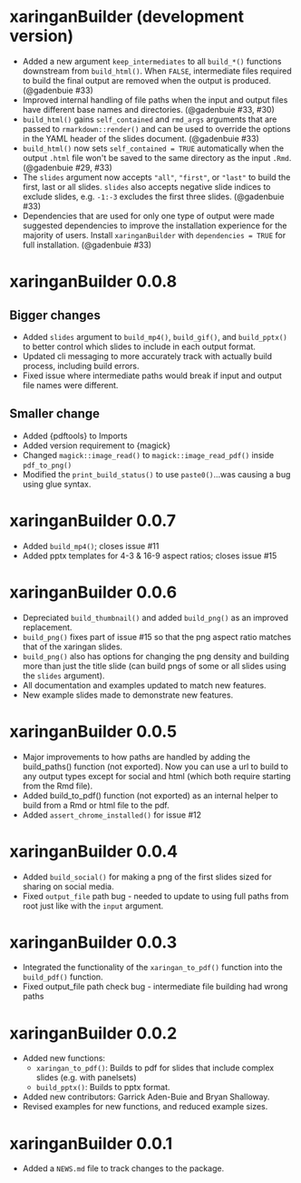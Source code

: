 # xaringanBuilder (development version)

* Added a new argument `keep_intermediates` to all `build_*()` functions downstream from `build_html()`. When `FALSE`, intermediate files required to build the final output are removed when the output is produced. (@gadenbuie #33)
* Improved internal handling of file paths when the input and output files have different base names and directories. (@gadenbuie #33, #30)
* `build_html()` gains `self_contained` and `rmd_args` arguments that are passed to `rmarkdown::render()` and can be used to override the options in the YAML header of the slides document. (@gadenbuie #33)
* `build_html()` now sets `self_contained = TRUE` automatically when the output `.html` file won't be saved to the same directory as the input `.Rmd`. (@gadenbuie #29, #33)
* The `slides` argument now accepts `"all"`, `"first"`, or `"last"` to build the first, last or all slides. `slides` also accepts negative slide indices to exclude slides, e.g. `-1:-3` excludes the first three slides. (@gadenbuie #33)
* Dependencies that are used for only one type of output were made suggested dependencies to improve the installation experience for the majority of users. Install `xaringanBuilder` with `dependencies = TRUE` for full installation. (@gadenbuie #33)

# xaringanBuilder 0.0.8

## Bigger changes

* Added `slides` argument to `build_mp4()`, `build_gif()`, and `build_pptx()` to better control which slides to include in each output format.
* Updated cli messaging to more accurately track with actually build process, including build errors.
* Fixed issue where intermediate paths would break if input and output file names were different.

## Smaller change

* Added {pdftools} to Imports
* Added version requirement to {magick}
* Changed `magick::image_read()` to `magick::image_read_pdf()` inside `pdf_to_png()`
* Modified the `print_build_status()` to use `paste0()`...was causing a bug using glue syntax.

# xaringanBuilder 0.0.7

* Added `build_mp4()`; closes issue #11
* Added pptx templates for 4-3 & 16-9 aspect ratios; closes issue #15

# xaringanBuilder 0.0.6

* Depreciated `build_thumbnail()` and added `build_png()` as an improved replacement.
* `build_png()` fixes part of issue #15 so that the png aspect ratio matches that of the xaringan slides.
* `build_png()` also has options for changing the png density and building more than just the title slide (can build pngs of some or all slides using the `slides` argument).
* All documentation and examples updated to match new features.
* New example slides made to demonstrate new features.

# xaringanBuilder 0.0.5

* Major improvements to how paths are handled by adding the build_paths() function (not exported). Now you can use a url to build to any output types except for social and html (which both require starting from the Rmd file).
* Added build_to_pdf() function (not exported) as an internal helper to build from a Rmd or html file to the pdf.
* Added `assert_chrome_installed()` for issue #12

# xaringanBuilder 0.0.4

* Added `build_social()` for making a png of the first slides sized for sharing on social media.
* Fixed `output_file` path bug - needed to update to using full paths from root just like with the `input` argument.

# xaringanBuilder 0.0.3

* Integrated the functionality of the `xaringan_to_pdf()` function into the `build_pdf()` function.
* Fixed output_file path check bug - intermediate file building had wrong paths

# xaringanBuilder 0.0.2

* Added new functions:
  - `xaringan_to_pdf()`: Builds to pdf for slides that include complex slides (e.g. with panelsets)
  - `build_pptx()`: Builds to pptx format.
* Added new contributors: Garrick Aden-Buie and Bryan Shalloway.
* Revised examples for new functions, and reduced example sizes.

# xaringanBuilder 0.0.1

* Added a `NEWS.md` file to track changes to the package.
